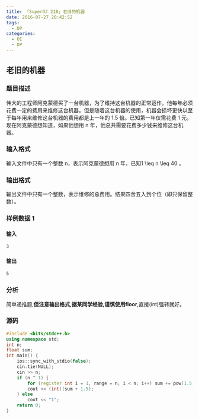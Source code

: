 ```yaml
---
title: 「SuperOJ 218」老旧的机器
date: 2016-07-27 20:42:52
tags:
  - DP
categories: 
  - OI
  - DP
---
```

## 老旧的机器
### 题目描述
伟大的工程师阿克蒙德买了一台机器，为了维持这台机器的正常运作，他每年必须花费一定的费用来维修这台机器。但是随着这台机器的使用，机器会损坏更快以至于每年用来维修这台机器的费用都是上一年的 1.5 倍。已知第一年仅需花费 1 元。现在阿克蒙德想知道，如果他想用 n 年，他总共需要花费多少钱来维修这台机器。
<!-- more -->
### 输入格式
输入文件中只有一个整数 n，表示阿克蒙德想用 n 年，已知1 \leq n \leq 40 。
### 输出格式
输出文件中只有一个整数，表示维修的总费用。结果四舍五入到个位（即只保留整数）。
### 样例数据 1
#### 输入
``` bash
3
```
#### 输出
``` bash
5
```
### 分析
简单递推题,**但注意输出格式,据某同学经验,谨慎使用floor**,直接(int)强转就好。
### 源码
``` cpp
#include <bits/stdc++.h>
using namespace std;
int n;
float sum;
int main() {
    ios::sync_with_stdio(false);
    cin.tie(NULL);
    cin >> n;
    if (n ^ 1) {
        for (register int i = 1, range = n; i < n; i++) sum += pow(1.5, i);
        cout << (int)(sum + 1.5);
    } else
        cout << "1";
    return 0;
}
```
